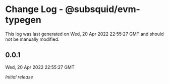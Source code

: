 # Change Log - @subsquid/evm-typegen

This log was last generated on Wed, 20 Apr 2022 22:55:27 GMT and should not be manually modified.

## 0.0.1
Wed, 20 Apr 2022 22:55:27 GMT

_Initial release_
